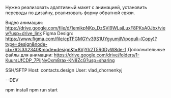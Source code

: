 Нужно реализовать адаптивный макет с анимацией, установить переводы по дизайну, реализовать форму обратной связи.

Видео анимации:
https://drive.google.com/file/d/1emikpNKp_DzSVI9WLajLuxF8PKsA0Jbx/view?usp=drive_link
Figma Design:
https://www.figma.com/file/cpTFGMGYv39S1UYgyumjlV/populi-(Copy)?type=design&node-id=76%3A2340&mode=design&t=8VjYh2T5R0DyW8de-1
Дополнительные файлы для анимации:
https://drive.google.com/drive/folders/1-KuursUfCDP_7PIjNyOxm8rax-KN8ZcG?usp=sharing


SSH/SFTP
Host: contacts.design
User: vlad_chornenkyj


--DEV

npm install 
npm run start
